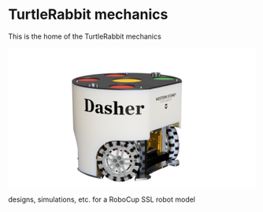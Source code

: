 # TurtleRabbit mechanics

This is the home of the TurtleRabbit mechanics

![The WSU SSL rabbit bot](/Render/rabbitbot_4wheel_v51.png)

designs, simulations, etc. for a RoboCup SSL robot model
